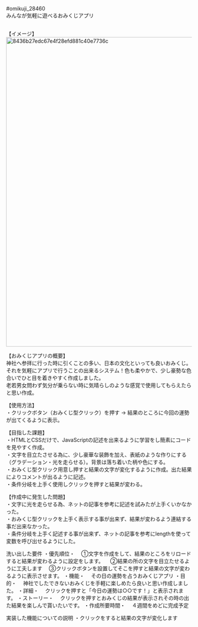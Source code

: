 #omikuji_28460<br>
 みんなが気軽に遊べるおみくじアプリ
 
 ##
 
【イメージ】<br>
<img width="838" alt="8436b27edc67e4f28efd881c40e7736c" src="https://user-images.githubusercontent.com/68524938/93543492-ac56c600-f996-11ea-9061-b20be18327fb.png">

【おみくじアプリの概要】<br>
神社へ参拝に行った時に引くことの多い、日本の文化といっても良いおみくじ。<br>
それを気軽にアプリで行うことの出来るシステム！色も柔やかで、少し豪勢な色合いでひと目を着きやすく作成しました。<br>
老若男女問わず気分が乗らない時に気晴らしのような感覚で使用してもらえたらと思い作成。

【使用方法】<br>
・クリックボタン（おみくじ型クリック）を押す → 結果のところに今回の運勢が出てくるように表示。<br>

【目指した課題】<br>
・HTMLとCSSだけで、JavaScriptの記述を出来るように学習をし簡素にコードを見やすく作成。<br>
・文字を目立たさせる為に、少し豪華な装飾を加え、表紙のような作りにする（グラデーション・光を走らせる）。背景は落ち着いた柄や色にする。<br>
・おみくじ型クリック用意し押すと結果の文字が変化するように作成。出た結果によりコメントが出るように記述。<br>
・条件分岐を上手く使用しクリックを押すと結果が変わる。<br>

【作成中に発生した問題】<br>
・文字に光を走らせる為、ネットの記事を参考に記述を試みたが上手くいかなかった。<br>
・おみくじ型クリックを上手く表示する事が出来ず、結果が変わるよう連結する事だ出来なかった。<br>
・条件分岐を上手く記述する事が出来ず、ネットの記事を参考にlengthを使って変数を呼び出せるようにした。


洗い出した要件
・優先順位・
　①文字を作成をして、結果のところをリロードすると結果が変わるように設定をします。
　②結果の所の文字を目立たせるように工夫します
　③クリックボタンを設置してそこを押すと結果の文字が変わるように表示させます。
・機能・
　その日の運勢を占うおみくじアプリ
・目的・
　神社でしたできないおみくじを手軽に楽しめたら良いと思い作成しました。
・詳細・
　クリックを押すと「今日の運勢は○○です！」と表示されます。
・ストーリー・
　クリックを押すとおみくじの結果が表示されその時の出た結果を楽しんで貰いたいです。
・作成所要時間・
　４週間をめどに完成予定

実装した機能についての説明
・クリックをすると結果の文字が変化します

